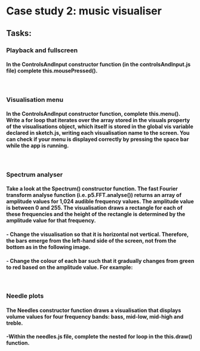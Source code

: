 # Case study 2: music visualiser

## Tasks:

### Playback and fullscreen
#### In the ControlsAndInput constructor function (in the controlsAndInput.js file) complete this.mousePressed().

&nbsp;

### Visualisation menu
#### In the ControlsAndInput constructor function, complete this.menu(). Write a for loop that iterates over the array stored in the visuals property of the visualisations object, which itself is stored in the global vis variable declared in sketch.js, writing each visualisation name to the screen. You can check if your menu is displayed correctly by pressing the space bar while the app is running.

&nbsp;

### Spectrum analyser
#### Take a look at the Spectrum() constructor function. The fast Fourier transform analyse function (i.e. p5.FFT.analyse()) returns an array of amplitude values for 1,024 audible frequency values. The amplitude value is between 0 and 255. The visualisation draws a rectangle for each of these frequencies and the height of the rectangle is determined by the amplitude value for that frequency.

#### - Change the visualisation so that it is horizontal not vertical. Therefore, the bars emerge from the left-hand side of the screen, not from the bottom as in the following image. 

#### - Change the colour of each bar such that it gradually changes from green to red based on the amplitude value. For example:

&nbsp;

### Needle plots

#### The Needles constructor function draws a visualisation that displays volume values for four frequency bands: bass, mid-low, mid-high and treble.

#### -Within the needles.js file, complete the nested for loop in the this.draw() function.
